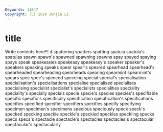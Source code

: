 ```yaml
---
Keywords: 11047
Copyright: (C) 2020 Junjie Li
---
```


# title

Write contents here!!!
d 
spattering 
spatters 
spatting 
spatula
spatula's 
spatulas 
spawn 
spawn's 
spawned 
spawning 
spawns 
spay 
spayed 
spaying
spays 
speak 
speakeasies 
speakeasy 
speakeasy's 
speaker 
speaker's 
speakers 
speaking 
speaks
spear 
spear's 
speared 
spearhead 
spearhead's 
spearheaded 
spearheading 
spearheads 
spearing 
spearmint
spearmint's 
spears 
spec 
spec's 
specced 
speccing 
special 
special's 
specialisation 
specialisation's
specialisations 
specialise 
specialised 
specialises 
specialising 
specialist 
specialist's 
specialists 
specialities 
speciality
speciality's 
specially 
specials 
specie 
specie's 
species 
species's 
specifiable 
specific 
specific's
specifically 
specification 
specification's 
specifications 
specifics 
specified 
specifier 
specifiers 
specifies 
specify
specifying 
specimen 
specimen's 
specimens 
specious 
speciously 
speck 
speck's 
specked 
specking
speckle 
speckle's 
speckled 
speckles 
speckling 
specks 
specs 
specs's 
spectacle 
spectacle's
spectacles 
spectacles's 
spectacular 
spectacular's 
spectacularly 
